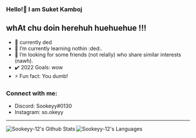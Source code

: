 ### Hello!👋 I am Suket Kamboj

## whAt chu doin herehuh huehuehue !!! 
- 🔭 currently ded
- 🌱 I’m currently learning nothin :ded:. 
- 👀 I’m looking for some friends (not relally) who share similar interests (nawh).
- ✔️ 2022 Goals: wow
- ⚡ Fun fact: You dumb!

### Connect with me:
- Discord: Sookeyy#0130
- Instagram: so.okeyy

---

<img align="left" alt="Sookeyy-12's Github Stats" src="https://github-readme-stats.vercel.app/api?username=Sookeyy-12&theme=midnight-purple&show_icons=true"/>

<img align="left" alt="Sookeyy-12's Languages" src="https://github-readme-stats.vercel.app/api/top-langs/?username=Sookeyy-12&layout=compact&theme=midnight-purple"/>
